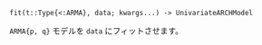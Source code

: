 ```
fit(t::Type{<:ARMA}, data; kwargs...) -> UnivariateARCHModel
```

`ARMA{p, q}` モデルを `data` にフィットさせます。
